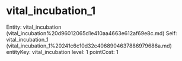 # vital_incubation_1

Entity: vital_incubation (vital_incubation%20d96012065d1e410aa4663e612af69e8c.md)
Self: vital_incubation_1 (vital_incubation_1%20241c6c10d32c4068904637886979686a.md)
entityKey: vital_incubation
level: 1
pointCost: 1

[](Untitled%20811b2982e09e4983977d1f40c2d48b83.md)